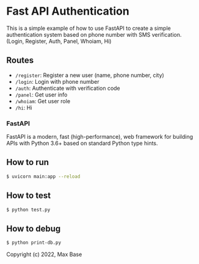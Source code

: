 # Fast API Authentication

This is a simple example of how to use FastAPI to create a simple authentication system based on phone number with SMS verification. (Login, Register, Auth, Panel, Whoiam, Hi)

## Routes

- `/register`: Register a new user (name, phone number, city)
- `/login`: Login with phone number
- `/auth`: Authenticate with verification code
- `/panel`: Get user info
- `/whoiam`: Get user role
- `/hi`: Hi

### FastAPI

FastAPI is a modern, fast (high-performance), web framework for building APIs with Python 3.6+ based on standard Python type hints.

## How to run

```bash
$ uvicorn main:app --reload
```

## How to test

```bash
$ python test.py
```

## How to debug

```bash
$ python print-db.py
```

Copyright (c) 2022, Max Base
